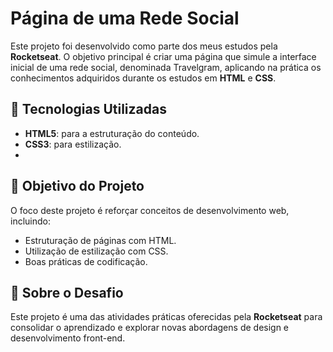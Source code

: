 # Página de uma Rede Social  

Este projeto foi desenvolvido como parte dos meus estudos pela **Rocketseat**. O objetivo principal é criar uma página que simule a interface inicial de uma rede social, denominada Travelgram, aplicando na prática os conhecimentos adquiridos durante os estudos em **HTML** e **CSS**.  

## 🚀 Tecnologias Utilizadas  
- **HTML5**: para a estruturação do conteúdo.  
- **CSS3**: para estilização.
- 
## 🎯 Objetivo do Projeto  
O foco deste projeto é reforçar conceitos de desenvolvimento web, incluindo:  
- Estruturação de páginas com HTML.  
- Utilização de estilização com CSS.  
- Boas práticas de codificação.    

## 📝 Sobre o Desafio  
Este projeto é uma das atividades práticas oferecidas pela **Rocketseat** para consolidar o aprendizado e explorar novas abordagens de design e desenvolvimento front-end.  

